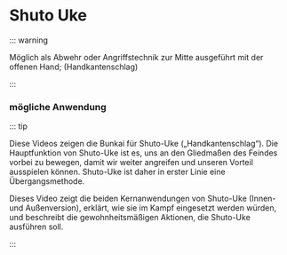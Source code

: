 # Shuto Uke

::: warning

Möglich als Abwehr oder Angriffstechnik zur Mitte ausgeführt mit der offenen Hand; (Handkantenschlag)

:::

### mögliche Anwendung 

::: tip

Diese Videos zeigen die Bunkai für Shuto-Uke („Handkantenschlag“). Die Hauptfunktion von Shuto-Uke ist es, uns an den Gliedmaßen des Feindes vorbei zu bewegen, damit wir weiter angreifen und unseren Vorteil ausspielen können. Shuto-Uke ist daher in erster Linie eine Übergangsmethode.

Dieses Video zeigt die beiden Kernanwendungen von Shuto-Uke (Innen- und Außenversion), erklärt, wie sie im Kampf eingesetzt werden würden, und beschreibt die gewohnheitsmäßigen Aktionen, die Shuto-Uke ausführen soll.

:::

<YouTube videoid="NZoWIWLfcuc" />

<YouTube videoid="Vw-wnObCc3U" />